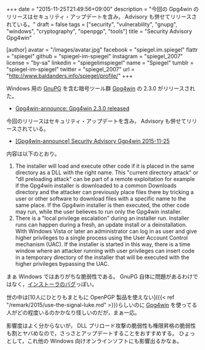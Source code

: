 +++
date = "2015-11-25T21:49:56+09:00"
description = "今回の Gpg4win のリリースはセキュリティ・アップデートを含み， Advisory も併せてリリースされている。"
draft = false
tags = ["security", "vulnerability", "gnupg", "windows", "cryptography", "openpgp", "tools"]
title = "Security Advisory Gpg4win"

[author]
  avatar = "/images/avatar.jpg"
  facebook = "spiegel.im.spiegel"
  flattr = "spiegel"
  github = "spiegel-im-spiegel"
  instagram = "spiegel_2007"
  license = "by-sa"
  linkedin = "spiegelimspiegel"
  name = "Spiegel"
  tumblr = "spiegel-im-spiegel"
  twitter = "spiegel_2007"
  url = "http://www.baldanders.info/spiegel/profile/"
+++

Windows 用の [GnuPG] を含む暗号ツール群 [Gpg4win] の 2.3.0 がリリースされた。

- [Gpg4win-announce: Gpg4win 2.3.0 released](http://lists.wald.intevation.org/pipermail/gpg4win-announce/2015-November/000067.html)

今回のリリースはセキュリティ・アップデートを含み， Advisory も併せてリリースされている。

- [[Gpg4win-announce] Security Advisory Ggp4win 2015-11-25](http://lists.wald.intevation.org/pipermail/gpg4win-announce/2015-November/000066.html)

内容は以下のとおり。

1. The installer will load and execute other code if it is placed in the same directory as a DLL with the right name.  This "current directory attack" or "dll preloading attack" can be part of a remote exploitation for example if the Gpg4win installer is downloaded to a common Downloads directory and the attacker can previously place files there by tricking a user or other software to download files with a specific name to the same place. If the Gpg4win installer is then executed, the other code may run, while the user believes to run only the Gpg4win installer.
2. There is a "local privilege escalation" during an installer run.  Installer runs can happen during a fresh, an update install or a deinstallation. With Windows Vista or later an administrator can log in as user and give higher privileges to a single process using the User Account Control mechanism (UAC). If the installer is started in this way, there is a time window where an attacker running with user privileges can insert code in a temporary directory of the installer that will be executed with the higher privileges bypassing the UAC.

まぁ Windows ではありがちな脆弱性である。
GnuPG 自体に問題があるわけではなく，[インストーラのバグ](http://sourceforge.net/p/nsis/bugs/1125/ "NSIS: Nullsoft Scriptable Install System / Bugs / #1125 Code execution / Privilege escalation problems with NSIS installers")っぽい。

世の中は[10人にひとりもまともに OpenPGP 製品を使えない]({{< ref "/remark/2015/use-the-signal-luke.md" >}})らしいのに [Gpg4win] を使ってる人がどの程度いるのかかなり怪しいのだが，まぁ一応。

影響度はよく分からないが， DLL プリロード攻撃の脆弱性も権限昇格の脆弱性も割とヤバめなので，さっさとアップデートすることをおすすめする。
ひょっとして，これ他の Windows 向けオンラインソフトにも影響出るかなぁ。

[GnuPG]: https://gnupg.org/ "The GNU Privacy Guard"
[Gpg4win]: https://www.gpg4win.org/ "Gpg4win - Secure email and file encryption with GnuPG for Windows"

